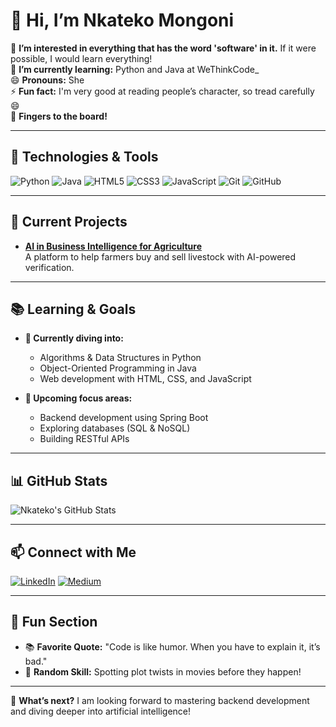# 👋 Hi, I’m Nkateko Mongoni

👀 **I’m interested in everything that has the word 'software' in it.** If it were possible, I would learn everything!  
🌱 **I’m currently learning:** Python and Java at WeThinkCode_  
😄 **Pronouns:** She  
⚡ **Fun fact:** I'm very good at reading people’s character, so tread carefully 😄  
🎯 **Fingers to the board!**  

---

## 🔧 Technologies & Tools
![Python](https://img.shields.io/badge/-Python-black?style=flat-square&logo=python)
![Java](https://img.shields.io/badge/-Java-007396?style=flat-square&logo=java&logoColor=white)
![HTML5](https://img.shields.io/badge/-HTML5-E34F26?style=flat-square&logo=html5&logoColor=white)
![CSS3](https://img.shields.io/badge/-CSS3-1572B6?style=flat-square&logo=css3)
![JavaScript](https://img.shields.io/badge/-JavaScript-black?style=flat-square&logo=javascript)
![Git](https://img.shields.io/badge/-Git-black?style=flat-square&logo=git)
![GitHub](https://img.shields.io/badge/-GitHub-181717?style=flat-square&logo=github)

---

## 🚀 Current Projects
- **[AI in Business Intelligence for Agriculture](https://github.com/Nka-Tech-Oh/AI-for-Agriculture)**  
  A platform to help farmers buy and sell livestock with AI-powered verification.

---

## 📚 Learning & Goals
- **📖 Currently diving into:**
  - Algorithms & Data Structures in Python  
  - Object-Oriented Programming in Java  
  - Web development with HTML, CSS, and JavaScript
  
- **🎯 Upcoming focus areas:**  
  - Backend development using Spring Boot  
  - Exploring databases (SQL & NoSQL)  
  - Building RESTful APIs

---

## 📊 GitHub Stats

![Nkateko's GitHub Stats](https://github-readme-stats.vercel.app/api?username=Nka-Tech-Oh&show_icons=true&theme=radical)

---

## 📫 Connect with Me

[![LinkedIn](https://img.shields.io/badge/-LinkedIn-blue?style=flat-square&logo=linkedin)](https://linkedin.com/in/nkatekomongoni)
[![Medium](https://img.shields.io/badge/-Medium-black?style=flat-square&logo=medium)](https://medium.com/@nkatekomongoni)

---

## 🌟 Fun Section
- 📚 **Favorite Quote:** "Code is like humor. When you have to explain it, it’s bad."
- 🧠 **Random Skill:** Spotting plot twists in movies before they happen!

---

🎨 **What’s next?** I am looking forward to mastering backend development and diving deeper into artificial intelligence!
